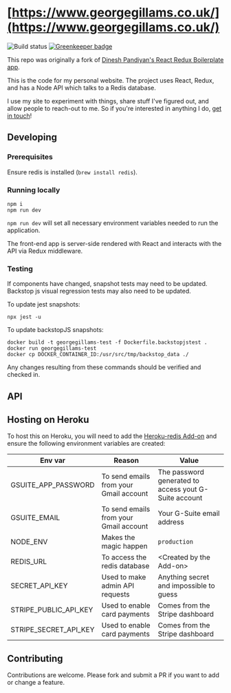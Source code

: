# [https://www.georgegillams.co.uk/](https://www.georgegillams.co.uk/)

![Build status](https://api.travis-ci.org/georgegillams/georgegillams.co.uk.svg?branch=master)
[![Greenkeeper badge](https://badges.greenkeeper.io/georgegillams/georgegillams.co.uk.svg)](https://greenkeeper.io/)

This repo was originally a fork of [Dinesh Pandiyan's React Redux Boilerplate app](https://github.com/flexdinesh/react-redux-boilerplate).

This is the code for my personal website. The project uses React, Redux, and has a Node API which talks to a Redis database.

I use my site to experiment with things, share stuff I've figured out, and allow people to reach-out to me. So if you're interested in anything I do, [get in touch](https://www.georgegillams.co.uk/contact)!

## Developing

### Prerequisites

Ensure redis is installed (`brew install redis`).

### Running locally

```
npm i
npm run dev
```

`npm run dev` will set all necessary environment variables needed to run the application.

The front-end app is server-side rendered with React and interacts with the API via Redux middleware.

### Testing

If components have changed, snapshot tests may need to be updated. Backstop js visual regression tests may also need to be updated.

To update jest snapshots:
```
npx jest -u
```

To update backstopJS snapshots:
```
docker build -t georgegillams-test -f Dockerfile.backstopjstest .
docker run georgegillams-test
docker cp DOCKER_CONTAINER_ID:/usr/src/tmp/backstop_data ./
```

Any changes resulting from these commands should be verified and checked in.

## API

## Hosting on Heroku
To host this on Heroku, you will need to add the [Heroku-redis Add-on](https://devcenter.heroku.com/articles/heroku-redis) and ensure the following environment variables are created:

| Env var                    | Reason                                 | Value                                                |
| -------------------------- | -------------------------------------- | -----------------------------------------------------|
| GSUITE_APP_PASSWORD        | To send emails from your Gmail account | The password generated to access yout G-Suite account|
| GSUITE_EMAIL               | To send emails from your Gmail account | Your G-Suite email address                           |
| NODE_ENV                   | Makes the magic happen                 | `production`                                         |
| REDIS_URL                  | To access the redis database           | \<Created by the Add-on\>                            |
| SECRET_API_KEY             | Used to make admin API requests        | Anything secret and impossible to guess              |
| STRIPE_PUBLIC_API_KEY      | Used to enable card payments           | Comes from the Stripe dashboard                      |
| STRIPE_SECRET_API_KEY      | Used to enable card payments           | Comes from the Stripe dashboard                      |

## Contributing
Contributions are welcome. Please fork and submit a PR if you want to add or change a feature.
